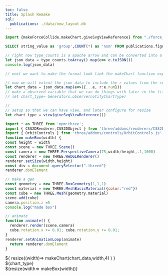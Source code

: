 ```yaml
---
toc: false
title: Splash Remake
sql:
  publications: ./data/new_layout.db
---
```

```js
import {makeForceCollide,makeChart,giveSvgViewReference} from "./force_collide.js"
```


```sql id=type_counts
SELECT string_value as 'group',COUNT(*) as 'num' FROM publications.figure_property GROUP BY string_value;
```

```js
// right now type_counts is a apache arrow and can be converted into a workable d3 format with 
let json_data = type_counts.toArray().map(e=> e.toJSON())
console.log(json_data)

// next we want to make the format look liek the makeChart function expects 

// now we will extent the json data to include the r values from the scale
let chart_data = json_data.map(e=>({...e, r:e.num}))
// make a observed variable that we can do things with later in the file
// let chart_type= Generators.observe(notifyChartType)

// 
// setup so that we can have view, and later configure for resize
let chart_type = view(giveSvgViewReference())
```

<style>
.circle-hover {
  fill-opacity:1;
}
</style>



```js
import * as THREE from 'npm:three';
import { CSS2DRenderer,CSS2DObject } from 'three/addons/renderers/CSS2DRenderer.js';
import { OrbitControls } from 'three/addons/controls/OrbitControls.js';
function makeBox(width) {
const height = width
const scene = new THREE.Scene()
const camera = new THREE.PerspectiveCamera(75,width/height,.1,1000)
const renderer = new THREE.WebGLRenderer()
renderer.setSize(width,height)
const div = document.querySelector(".threed")
renderer.domElement

// make a geo
const geometry = new THREE.BoxGeometry(1,1,1)
const material = new THREE.MeshBasicMaterial({color:"red"})
const cube = new THREE.Mesh(geometry,material)
scene.add(cube)
camera.position.z =5
console.log("made box")

// animate
function animate() {
  renderer.render(scene,camera)
  cube.rotation.x += 0.01; cube.rotation.y += 0.01;
}
renderer.setAnimationLoop(animate)
  return renderer.domElement
}
```
<div class="grid grid-cols-4">
  <div class="card">${
  resize((width)=> 
  makeChart(chart_data,width,4)
  )
}</div>
  <div class="card">${chart_type}</div>
  <div class="card">${resize(width=> makeBox(width))}</div>
  <div class="card"></div>
</div>


